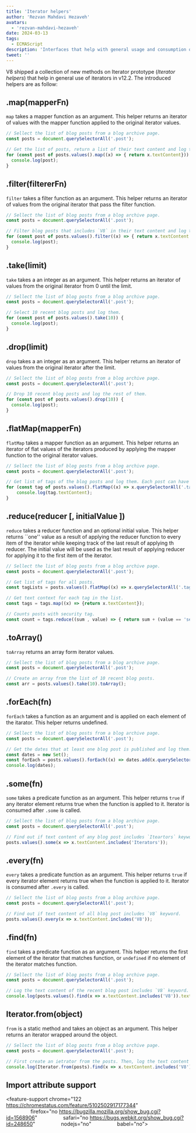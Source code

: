 ```yaml
---
title: 'Iterator helpers'
author: 'Rezvan Mahdavi Hezaveh'
avatars:
  - 'rezvan-mahdavi-hezaveh'
date: 2024-03-13
tags:
  - ECMAScript
description: 'Interfaces that help with general usage and consumption of iterators.'
tweet: ''
---
```


V8 shipped a collection of new methods on Iterator prototype (*Iterator helpers*) that help in general use of iterators in v12.2. The introduced helpers are as follow:


## .map(mapperFn)

`map` takes a mapper function as an argument. This helper returns an iterator of values with the mapper function applied to the original iterator values.

```javascript
// Sellect the list of blog posts from a blog archive page.
const posts = document.querySelectorAll('.post');

// Get the list of posts, return a list of their text content and log them.
for (const post of posts.values().map((x) => { return x.textContent})) {
  console.log(post);
}
```

## .filter(filtererFn)

`filter` takes a filter function as an argument. This helper returns an iterator of values from the original iterator that pass the filter function.

```javascript
// Sellect the list of blog posts from a blog archive page.
const posts = document.querySelectorAll('.post');

// Filter blog posts that includes `V8` in their text content and log them.
for (const post of posts.values().filter((x) => { return x.textContent.includes('V8')})) {
  console.log(post);
} 
```

## .take(limit)

`take` takes a an integer as an argument. This helper returns an iterator of values from the original iterator from 0 until the limit.

```javascript
// Sellect the list of blog posts from a blog archive page.
const posts = document.querySelectorAll('.post');

// Select 10 recent blog posts and log them.
for (const post of posts.values().take(10)) {
  console.log(post);
}
```

## .drop(limit)

`drop` takes a an integer as an argument. This helper returns an iterator of values from the original iterator after the limit.

```javascript
// Sellect the list of blog posts from a blog archive page.
const posts = document.querySelectorAll('.post');

// Drop 10 recent blog posts and log the rest of them.
for (const post of posts.values().drop(10)) {
  console.log(post);
}
```

## .flatMap(mapperFn)

`flatMap` takes a mapper function as an argument. This helper returns an iterator of flat values of the iterators produced by applying the mapper function to the original iterator values.

```javascript
// Sellect the list of blog posts from a blog archive page.
const posts = document.querySelectorAll('.post');

// Get list of tags of the blog posts and log them. Each post can have more than one tag.
for (const tag of posts.values().flatMap((x) => x.querySelectorAll('.tag').values())) {
    console.log(tag.textContent);
}
```

## .reduce(reducer [, initialValue ])

`reduce` takes a reducer function and an optional initial value. This helper returns ``one'' value as a result of applying the reducer function to every item of the iterator while keeping track of the last result of applying th reducer. The initial value will be used as the last result of applying reducer for applying it to the first item of the iterator.

```javascript
// Sellect the list of blog posts from a blog archive page.
const posts = document.querySelectorAll('.post');

// Get list of tags for all posts.
const tagLists = posts.values().flatMap((x) => x.querySelectorAll('.tag').values());

// Get text context for each tag in the list.
const tags = tags.map((x) => {return x.textContent});

// Counts posts with security tag.
const count = tags.reduce((sum , value) => { return sum + (value == 'security' ? 1: 0);}, 0);
```

## .toArray()

`toArray` returns an array form iterator values. 

```javascript
// Sellect the list of blog posts from a blog archive page.
const posts = document.querySelectorAll('.post');

// Create an array from the list of 10 recent blog posts.
const arr = posts.values().take(10).toArray();
```

## .forEach(fn)

`forEach` takes a function as an argument and is applied on each element of the itarator. This helper returns undefined.

```javascript
// Sellect the list of blog posts from a blog archive page.
const posts = document.querySelectorAll('.post');

// Get the dates that at least one blog post is published and log them.
const dates = new Set();
const forEach = posts.values().forEach((x) => dates.add(x.querySelector('time')));
console.log(dates);
```

## .some(fn)

`some` takes a predicate function as an argument. This helper returns `true` if any iterator element returns true when the function is applied to it. Iterator is consumed after `.some` is called.

```javascript
// Sellect the list of blog posts from a blog archive page.
const posts = document.querySelectorAll('.post');

// Find out if text content of any blog post includes `Iteartors` keyword.
posts.values().some(x => x.textContent.includes('Iterators'));
```

## .every(fn)

`every` takes a predicate function as an argument. This helper returns `true` if every iterator element returns true when the function is applied to it. Iterator is consumed after `.every` is called.

```javascript
// Sellect the list of blog posts from a blog archive page.
const posts = document.querySelectorAll('.post');

// Find out if text content of all blog post includes `V8` keyword.
posts.values().every(x => x.textContent.includes('V8'));
```

## .find(fn)

`find` takes a predicate function as an argument. This helper returns the first element of the iterator that matches function, or `undefined` if no element of the iterator matches function.

```javascript
// Sellect the list of blog posts from a blog archive page.
const posts = document.querySelectorAll('.post');

// Log the text content of the recent blog post includes `V8` keyword.
console.log(posts.values().find(x => x.textContent.includes('V8')).textContent);
```

## Iterator.from(object)

`from` is a static method and takes an object as an argument. This helper returns an iterator wrapped around the object.

```javascript
// Sellect the list of blog posts from a blog archive page.
const posts = document.querySelectorAll('.post');

// First create an ietrator from the posts. Then, log the text content of the recent blog post includes `V8` keyword.
console.log(Iterator.from(posts).find(x => x.textContent.includes('V8')).textContent);
```

## Import attribute support

<feature-support chrome="122 https://chromestatus.com/feature/5102502917177344"
                 firefox="no https://bugzilla.mozilla.org/show_bug.cgi?id=1568906"
                 safari="no https://bugs.webkit.org/show_bug.cgi?id=248650" 
                 nodejs="no"
                 babel="no"></feature-support>
